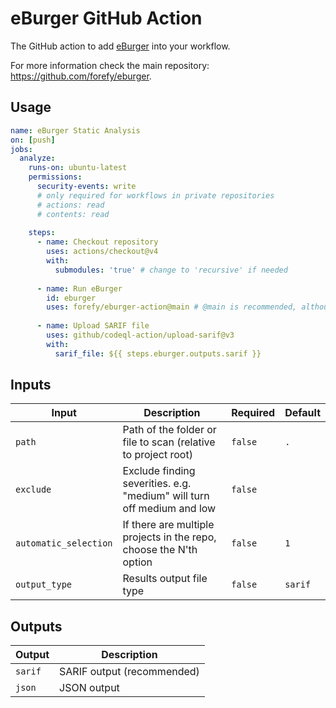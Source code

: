 # eBurger GitHub Action
The GitHub action to add [eBurger](https://github.com/forefy/eburger) into your workflow.

For more information check the main repository: https://github.com/forefy/eburger.

## Usage
```yaml
name: eBurger Static Analysis
on: [push]
jobs:
  analyze:
    runs-on: ubuntu-latest
    permissions:
      security-events: write
      # only required for workflows in private repositories
      # actions: read
      # contents: read
      
    steps:
      - name: Checkout repository
        uses: actions/checkout@v4
        with:
          submodules: 'true' # change to 'recursive' if needed
      
      - name: Run eBurger
        id: eburger
        uses: forefy/eburger-action@main # @main is recommended, although for improved stability change to the latest marketplace release (e.g. v.1.0.1)
  
      - name: Upload SARIF file
        uses: github/codeql-action/upload-sarif@v3
        with:
          sarif_file: ${{ steps.eburger.outputs.sarif }}
```

## Inputs

| Input                 | Description                                                             | Required | Default | 
|-----------------------|-------------------------------------------------------------------------|----------|---------|
| `path`                | Path of the folder or file to scan (relative to project root)           | `false`  | `.`     |
| `exclude`             | Exclude finding severities. e.g. "medium" will turn off medium and low  | `false`  |         |
| `automatic_selection` | If there are multiple projects in the repo, choose the N'th option      | `false`  | `1`     |
| `output_type`         | Results output file type                                                | `false`  | `sarif` |

## Outputs

| Output           | Description                                                               |
|------------------|---------------------------------------------------------------------------|
| `sarif`          | SARIF output (recommended)                                                |
| `json`           | JSON output                                                               |